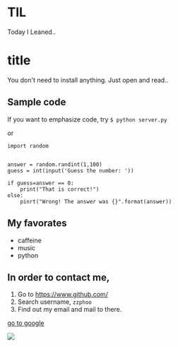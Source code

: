# TIL
Today I Leaned..

<h1>title</h1>

You don't need to install anything.
Just open and read..

## Sample code

If you want to emphasize code, try `$ python server.py`

or

```
import random


answer = random.randint(1,100)
guess = int(input('Guess the number: '))

if guess=answer == 0:
    print("That is correct!")
else:
    pinrt("Wrong! The answer was {}".format(answer))

```

## My favorates

- caffeine
- music
- python

## In order to contact me,

1. Go to https://www.github.com/
2. Search username, `zzphoo`
3. Find out my email and mail to there.

[go to google](https://:www.google.com/)

![](https://avatars.githubusercontent.com/u/77820250?s=460&v=4)
